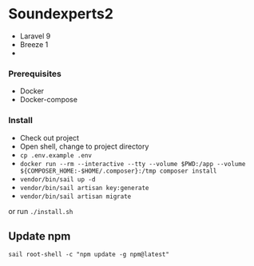 # Soundexperts2

- Laravel 9
- Breeze 1
- 


### Prerequisites

- Docker
- Docker-compose

### Install

- Check out project
- Open shell, change to project directory
- ```cp .env.example .env```
- ```docker run --rm --interactive --tty --volume $PWD:/app --volume ${COMPOSER_HOME:-$HOME/.composer}:/tmp composer install```
- ```vendor/bin/sail up -d```
- ```vendor/bin/sail artisan key:generate```
- ```vendor/bin/sail artisan migrate```

or run ```./install.sh```

## Update npm

```
sail root-shell -c "npm update -g npm@latest"
```
